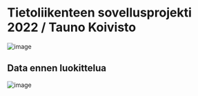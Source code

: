 # Tietoliikenteen sovellusprojekti 2022 / Tauno Koivisto

![image](https://user-images.githubusercontent.com/93557178/199468762-623c994b-27ab-497b-85f8-be11419d099d.png)

## Data ennen luokittelua
![image](https://user-images.githubusercontent.com/93557178/203951259-a6bc63ca-6363-4339-9c3c-35d18c3cb0cf.png)

